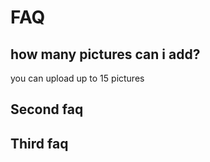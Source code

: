 # FAQ
## how many pictures can i add?

you can upload up to 15 pictures

## Second faq

## Third faq
